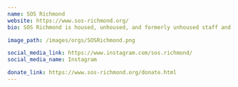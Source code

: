 ```yaml
---
name: SOS Richmond
website: https://www.sos-richmond.org/
bio: SOS Richmond is housed, unhoused, and formerly unhoused staff and allies working together to improve our neighborhoods. We are in encampments, problematic hotspots, neighborhood events, neighborhood councils, community-organizing initiatives, and neighborhood improvement projects advocating for safety, stability, and security. 

image_path: /images/orgs/SOSRichmond.png

social_media_link: https://www.instagram.com/sos.richmond/
social_media_name: Instagram

donate_link: https://www.sos-richmond.org/donate.html
---
```

